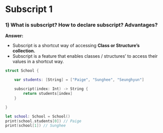 # Subscript 1

### 1) What is subscript? How to declare subscript? Advantages?

**Answer:**

- Subscript is a shortcut way of accessing **Class or Structure’s collection.**
- Subscript is a feature that enables classes / structures’ to access their values in a shortcut way.

```swift
struct School {

	var students: [String] = ["Paige", "Sunghee", "Seunghyun"]

	subscript(index: Int) -> String {
		return students[index]
	}

}

let school: School = School()
print(school.students[0]) // Paige
print(school[1]) // Sunghee
```
